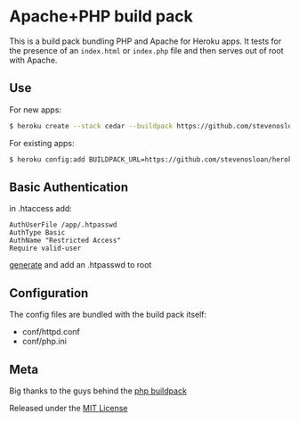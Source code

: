 Apache+PHP build pack
========================

This is a build pack bundling PHP and Apache for Heroku apps. It tests for the presence of an `index.html` or `index.php` file and then serves out of root with Apache.

Use
---

For new apps:
```bash
$ heroku create --stack cedar --buildpack https://github.com/stevenosloan/heroku-buildpack-apache.git
```

For existing apps:
```bash
$ heroku config:add BUILDPACK_URL=https://github.com/stevenosloan/heroku-buildpack-apache.git
```

Basic Authentication
--------------------

in .htaccess add:
```
AuthUserFile /app/.htpasswd
AuthType Basic
AuthName "Restricted Access"
Require valid-user
```

[generate](http://www.htaccesstools.com/htpasswd-generator/) and add an .htpasswd to root


Configuration
-------------

The config files are bundled with the build pack itself:

* conf/httpd.conf
* conf/php.ini


Meta
----

Big thanks to the guys behind the [php buildpack](https://github.com/heroku/heroku-buildpack-php)

Released under the [MIT License](http://opensource.org/licenses/mit-license.php)

